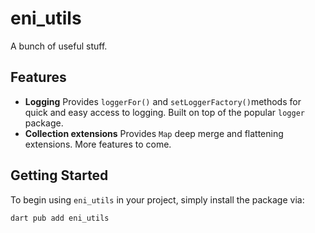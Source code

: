 # eni_utils

A bunch of useful stuff.

## Features

- **Logging** Provides `loggerFor()` and `setLoggerFactory()`methods for quick and easy access to logging. Built on top
  of the popular `logger` package.
- **Collection extensions** Provides `Map` deep merge and flattening extensions. More features to come.

## Getting Started

To begin using `eni_utils` in your project, simply install the package via:

```bash
dart pub add eni_utils
```
